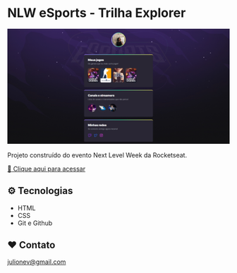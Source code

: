# NLW eSports - Trilha Explorer

![preview](./.github/preview.png)

Projeto construído do evento Next Level Week da Rocketseat.

[ 📎 Clique aqui para acessar](https://lionev.github.io/nlw-esports-explorer)

## ⚙️ Tecnologias

- HTML
- CSS
- Git e Github

## ❤️ Contato

julionev@gmail.com
